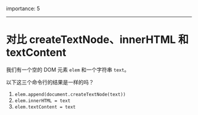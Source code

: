 importance: 5

---

# 对比 createTextNode、innerHTML 和 textContent

我们有一个空的 DOM 元素 `elem` 和一个字符串 `text`。

以下这三个命令行的结果是一样的吗？

1. `elem.append(document.createTextNode(text))`
2. `elem.innerHTML = text`
3. `elem.textContent = text`
